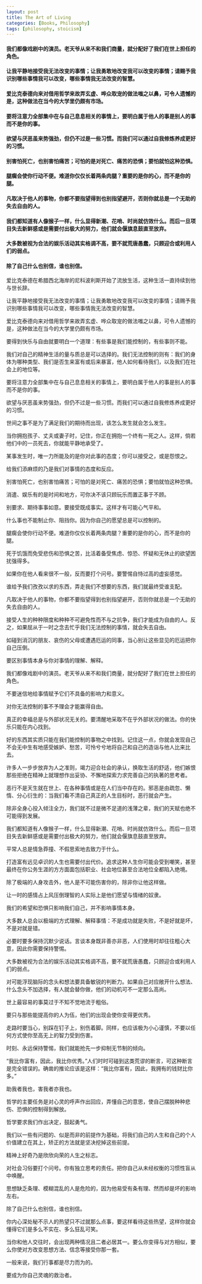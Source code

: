```yaml
---
layout: post
title: The Art of Living
categories: [Books, Philosophy]
tags: [philosophy, stoicism]
---
```

#### 我们都像戏剧中的演员。老天爷从来不和我们商量，就分配好了我们在世上担任的角色。
#### 让我平静地接受我无法改变的事情；让我勇敢地改变我可以改变的事情；请赐予我识别哪些事情我可以改变，哪些事情我无法改变的智慧。
#### 爱比克泰德向来对借用哲学来故弄玄虚、哗众取宠的做法嗤之以鼻，可令人遗憾的是，这种做法在当今的大学里仍颇有市场。
#### 要将注意力全部集中在与自己息息相关的事情上，要明白属于他人的事是别人的事而不是你的事。
#### 欲望与厌恶虽来势强劲，但仍不过是一些习惯。而我们可以通过自我修炼养成更好的习惯。
#### 别害怕死亡，也别害怕痛苦；可怕的是对死亡、痛苦的恐惧；要怕就怕这种恐惧。
#### 腿瘸会使你行动不便。难道你仅仅长着两条肉腿？重要的是你的心，而不是你的腿。
#### 凡取决于他人的事物，你都不要指望得到也别指望避开，否则你就总是一个无助的失去自由的人。
#### 我们都知道有人像猴子一样，什么显得新潮、花哨、时尚就仿效什么。而后一旦项目失去新鲜感或是需要付出极大的努力，他们就会偃旗息鼓直至放弃。
#### 大多数被视为合法的娱乐活动其实格调不高，要不就荒唐愚蠢，只顾迎合或利用人们的弱点。
#### 除了自己什么也别信，谁也别信。
<!-- more -->
爱比克泰德在希腊西北海岸的尼科波利斯开始了流放生活，这种生活一直持续到他与世长辞。

让我平静地接受我无法改变的事情；让我勇敢地改变我可以改变的事情；请赐予我识别哪些事情我可以改变，哪些事情我无法改变的智慧。

爱比克泰德向来对借用哲学来故弄玄虚、哗众取宠的做法嗤之以鼻，可令人遗憾的是，这种做法在当今的大学里仍颇有市场。

要得到快乐与自由就要明白一个道理：有些事是我们能控制的，有些事则不能。

我们对自己的精神生活的量与质总是可以选择的。我们无法控制的则有：我们的身体为哪种类型、我们是否生来富有或后来暴富，他人如何看待我们，以及我们在社会上的地位等。

要将注意力全部集中在与自己息息相关的事情上，要明白属于他人的事是别人的事而不是你的事。

欲望与厌恶虽来势强劲，但仍不过是一些习惯。而我们可以通过自我修炼养成更好的习惯。

世间之事不是为了满足我们的期待而出现，该怎么发生就会怎么发生。

当你拥抱孩子、丈夫或妻子时，记住，你正在拥抱一个终有一死之人。这样，倘若他们中的一员死去，你就能平静地承受了。

某事发生时，唯一力所能及的是你对此事的态度；你可以接受之，或是怨恨之。

给我们添麻烦的乃是我们对事情的态度和反应。

别害怕死亡，也别害怕痛苦；可怕的是对死亡、痛苦的恐惧；要怕就怕这种恐惧。

消遣、娱乐有的是时间和地方，可你决不该只顾玩乐而置正事于不顾。

别要求、期待事事如意。要接受既成事实。这样才有可能心气平和。

什么事也不能制止你、阻挡你。因为你自己的愿望总是可以控制的。

腿瘸会使你行动不便。难道你仅仅长着两条肉腿？重要的是你的心，而不是你的腿。

死于饥饿而免受悲伤和恐惧之苦，比活着备受焦虑、惊恐、怀疑和无休止的欲望困扰强得多。

如果你在他人看来很不一般，反而要打个问号。要警惕自恃过高的虚妄感觉。

谁给予我们孜孜以求的东西，弄走我们不想要的东西，我们就最终受谁支配。

凡取决于他人的事物，你都不要指望得到也别指望避开，否则你就总是一个无助的失去自由的人。

接受人生的种种限度和种种不可避免性而不与之抗争，我们才能成为自由的人。反之，如果屈从于一时之念去忙乎我们无法控制的事情，就会失去自由。

如碰到消沉的朋友、哀伤的父母或遭遇厄运的同事，当心别让这些显见的厄运把你自己压倒。

要区别事情本身与你对事情的理解、解释。

我们都像戏剧中的演员。老天爷从来不和我们商量，就分配好了我们在世上担任的角色。

不要迷信地给事情赋予它们不具备的影响力和意义。

对你无法控制的事不予理会才能赢得自由。

真正的幸福总是与外部状况无关的。要清醒地采取不在乎外部状况的做法。你的快乐只能在内心找到。

好的东西其实质只能在我们能控制的事物之中找到。记住这一点，你就会发现自己不会无中生有地感受嫉妒、愁苦，可怜兮兮地将自己和自己的造诣与他人比来比去。

许多人一步步放弃为人之准则，竭力迎合社会的承认，换取生活的舒适，他们嫉恨那些拒绝在精神上就理想作出妥协、不懈地探索力求完善自己的执著的思考者。

恶行不是天生就在世上、在各种事情或是在人们当中存在的。邪恶是由疏忽、懒惰、分心衍生的：当我们看不清自己真正的人生目标时，恶行就会产生。

除非全身心投入倾注全力，我们就不过是微不足道的浅薄之辈，我们的天赋也绝不可能得到发展。

我们都知道有人像猴子一样，什么显得新潮、花哨、时尚就仿效什么。而后一旦项目失去新鲜感或是需要付出极大的努力，他们就会偃旗息鼓直至放弃。

平常人总是情急莽撞、不假思索地去致力于什么。

打造富有远见卓识的人生也需要付出代价。追求这种人生你可能会受到嘲笑，甚至最终在你公务生涯的方方面面包括职业、社会地位甚至合法地位全都陷入绝境。

除了极端的人身攻击外，他人是不可能伤害你的，除非你让他这样做。

让一时的感情占上风压倒理智的人实际上是他们愿望与情绪的奴隶。

我们的希望和恐惧只影响我们自己，并不影响事情本身。

大多数人总会以极端的方式理解、解释事情：不是成功就是失败，不是好就是坏，不是对就是错。

必要时要多保持沉默少说话。言谈本身既非善亦非恶，人们使用时却往往粗心大意，因此你需要保持警惕。

大多数被视为合法的娱乐活动其实格调不高，要不就荒唐愚蠢，只顾迎合或利用人们的弱点。

对可能浮现脑际的念头和想法要具备敏锐的判断力。如果自己对应敞开什么想法、什么念头不加选择，有人就会替你做，他们的动机可不一定那么高尚。

世上最容易的事莫过于不知不觉地流于粗俗。

要只与那些能提高你的人为伍，他们的出现会使你变得更优秀。

走路时要当心，别踩在钉子上，别伤着脚。同样，也应该极为小心谨慎，不要以任何方式使你至高无上的智力受到伤害。

时刻、永远保持警惕，我们就能抢先一步抑制无节制的倾向。

“我比你富有，因此，我比你优秀。”人们时时可碰到这类荒谬的断言，可这种断言是完全错误的。确凿的推论应该是这样：“我比你富有，因此，我拥有的钱财比你多。”

助我者我也，害我者亦我也。

哲学的主要任务是对心灵的呼声作出回应，弄懂自己的意思，使自己摆脱种种悲伤、恐惧的控制得到解放。

哲学要求我们作出决定，鼓起勇气。

我们以一些有问题的、似是而非的前提作为基础，将我们自己的人生和自己的个人价值建立在其上，矫正的方法就是坚决挖掉这些前提。

精神上好奇乃是欣欣向荣的人生之标志。

对社会习俗要打个问号。你有独立思考的责任。把你自己从未经权衡的习惯性盲从中唤醒。

思想缺乏条理、模糊混乱的人是危险的，因为他易受有条有理、然而却是坏的影响左右。

除了自己什么也别信，谁也别信。

你内心深处秘不示人的热望只不过就那么点事，要这样看待这些热望，这样你就会懂得它们是多么不实在、多么狂乱可笑。

当你和他人交往时，会出现两种情况且二者必居其一。要么你变得与对方相似，要么你使对方改变思想方法、信念等接受你那一套。

一般来说，我们行事都是尽力而为的。

要成为你自己灵魂的救治者。
